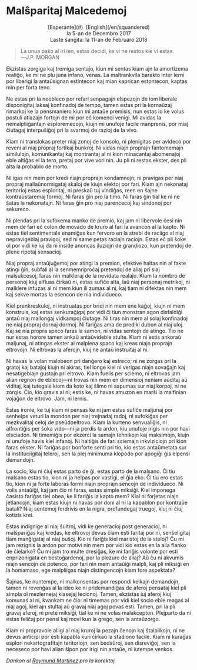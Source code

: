 Malŝparitaj Malcedemoj
======================

<center>[Esperante](#)  [English](/en/squandered)</center>
<center>la 5-an de Decembro 2017</center>
<center>Laste ŝanĝita: la 11-an de Februaro 2018</center>

>La unua paŝo al iri ien, estas decidi, ke vi ne restos kie vi estas.<br>
>―J.P. MORGAN

Ekzistas zorgiga kaj tremiga sentaĵo, kiun mi sentas kiam ajn la amortizema realiĝo, ke mi ne plu
juna infano, venas. La maltrankvila barakto inter lerni por liberigi la antaŭsignan estintecon kaj
mian kaprican estontecon, kaptas min per forta teno.

Ne estas pri la neebleco por refari senpagajn elspezojn de iom liberale disponigitaj laksaj
konfinadoj de tempo, tamen estas pri la kornaŭzaj rimarkoj ke la pensmaniero kiun mi antaŭe
premisis, nun estas io ke volus postuli atlazajn fortojn de mi por eĉ komenci venigi. Mi avidas la
nemalpliiĝantajn esploremecojn, kiujn mi unufoje facile manprenis, por miaj ĉiutagaj interpuŝiĝoj
pri la svarmoj de razioj de la vivo.

Kiam ni translokas preter niaj zonoj de konsolo, ni plenigitas per avideco por reveni al niaj
propraj fortikaj bunkroj. Ni vidas niajn proprajn fantomemajn similulojn, komunikantaj kaj
montrantaj al ni kion minacantaj abomenaĵoj eble altiĝas el la tero, pretaj por vive vori nin. Ju
pli ni restas ekster, des pli alta la probablo de morto.

Ni igas nin mem por kredi niajn proprajn kondamnojn; ni pravigas per niaj propraj mallaŭnormigataj
skaloj de kiujn elektoj por fari. Kiam ajn nekonataj teritorioj estas esploritaj, ni preskaŭ tuj
vindiĝas, reen en ŝajne kontraŭstaremaj formoj. Ni faras ĝin pro la timo. Ni faras ĝin tial ke ni ne
ŝatas la nekonatajn. Ni faras ĝin pro niaj parencecoj kaj sindonoj por sekureco.

Ni plendas pri la sufokema manko de premio, kaj jam ni libervole ĉesi nin mem de fari eĉ colon de
movado de kruro al fari la avancon al la kapto. Ni estas tiel sentimentale enamiĝas kun fervoro en la
strebi de raciigo al niaj nepravigeblaj pravigoj, sed ni same petas raciajn raciojn. Estas eĉ pli
ŝoke ol por vidi ke iuj da ni inside anoncas iluziojn de grandiozo, kun pretendoj de plene ripetaj
sensacioj.

Niaj propraj antaŭjuĝemoj por atingi la premion, efektive haltas nin al fakte atingi ĝin, subfali al
la senmemriproĉaj pretendoj de aliaj pri siaj malsukcesoj, faras nin malkleraj de la nevidata
realaĵo. Kiam la nombro de personoj kiuj alfluas ĉirkaŭ ni, estas sufiĉe alta, laŭ niaj personaj
metrikoj, ni malklere infuzas al ni mem kiun ili zumas al ni, kaj tiam ni difektas nin mem kaj sekve
mortas la esencon de nia individueco.

Kiel prenkreskuloj, ni instruatas por bridi nin mem ene kaĝoj, kiujn ni mem konstruis, kaj estas
senkuraĝigaj por vidi ĉi tiun monstran agon disfaldiĝi antaŭ niaj mallongaj vidkampoj ĉiutage. Ni
tiras nin mem al solaj konfinadoj ne niaj propraj dornaj dormoj. Ni fariĝas ama de prediki dubon al
niaj uloj. Kaj se nia propra speco faras la samon, ni vidas sentojn de atingo. Tio ne nur estas
horore tamen ankaŭ antaŭvideble stulte. Kiam ni estis ankoraŭ maljunaj, ni atingas ekster al
malplena spaco kaj kreas niajn proprajn eltrovojn. Ni eltrovas la aferojn, kiuj ne antaŭ instruitaj
al ni.

Ni havas la volan malobeon pri danĝero kaj estreco; ni ne zorgas pri la gratoj kaj bataĵoj kiujn ni
akiras, tiel longe kiel ni verigas niajn sovaĝajn kaj nesatigeblajn gustojn pri eltrovo. Kiam fuelis
per sciemo, ni eltrovas jam alian regnon de eblecoj—ni trovas nin mem en dimensioj neniam aŭditaj aŭ
viditaj, kaj tutegale kiom da koto kaj ŝlimo ni sapumas sur niaj korpoj, ni ne zorgis. Ĉio, kio
gravis al ni, estis ke, ni havas amuzon en marŝi la malfinian vojaĝon de eltrovo. Jam, ni lernis.

Estas ironie, ke tuj kiam ni pensas ke ni jam estas sufiĉe maljunaj por senhelpe veturi la mondon
per niaj trejnadaj radoj, ni sufokiĝas per mezkvalitaj celoj de pseŭdoeltrovo. Kiam la kurteno
senvualiĝis, ni alfrontiĝis per ŝoka vido—ni ja perdis la ardon, kiu unufoje irigis nin por havi
elsciadon. Ni timemiĝis por ekzerci la samajn teĥnikojn kaj maksimojn, kiujn ni unufoje havis kiel
infanoj. Ni haltiĝis de fari sciemajn inkviziciojn pri kion faras ekster. Ni fariĝas por bonforte
senti pri tio, kio estas antaŭmetata sur la instituciigitaj teleroj, sen la plej minimuma klopodo
por apogiĝi ĝis elpensi demandojn.

La socio, kiu ni ĉiuj estas parto de ĝi, estas parto de la malsano. Ĉi tiu malsano estas tio, kion
ni ja helpas por vastigi, el ĝia eko. Ĉi tiu ero estas tio, kion ni ja forte laboras formi niajn
proprajn sencojn de individueco. Ni volis antaŭiĝi, kaj jam ĉio ni faras, estas simple miksiĝi. Kiel
imponega ĉasisto fariĝas tiel obea, ke li fariĝis la kapto mem? Kial ni forĵetas niajn ĵetlancojn,
kiam estas kiujn ni havas por doni al ni la kapablon por kontraŭe batali? Niaj sentemoj fordrivis en la
nigra, profundegaj truegoj, kiuj ni ĉiuj kotizis krei.

Estas indignige al niaj ŝultroj, vidi ke generacioj post generacioj, ni malŝpariĝas kaj kredas, ke
eltrovoj devus ĉiam esti faritaj por ni, senŝeligitaj tiam manĝigataj al niaj buŝoj. Kio ni fariĝis
kiel maristoj de la steloj? Ĉu mi jam rezignis la ardon por motivi nin mem por vidi kio estas en la
alia flanko de ĉielarko? Ĉu mi jam tro multe dresiĝas, ke mi fariĝis volonte por esti enprizonigata
en bestoĝardenoj, por la plezuro de aliaj? Aŭ ĉu ni akvumis niajn sencojn de potenco, por fari nin
mem antaŭiĝi malpli, kaj pli miksiĝi en la homamaso, ege malpliigas niajn distingencojn kiam fore
aspektata?

Ŝajnas, ke nuntempe, ni malkonsentas por respondi kelkajn demandojn, tamen ni revenĝas al la ideo ke
ni pridemandiĝas de aferoj pensataj kiel pli simpla ol mezlernejaj klasejaj lecionoj. Tamen,
ekzistas iuj aferoj kiuj komunas al ni, kvankam ne ĉio: ni timemas por vidi kiel socio eble reagas
al niaj agoj, kiel ajn stultaj aŭ gravaj niaj agoj povas esti. Tamen, pri la pli gravaj aferoj, ni
prete miksiĝi, tial ke ni ne volas malakcepton. Plejparto da ni estas feliĉaj por pensi kaj movi kun
la grego, sen ia antaŭzorgo.

Kiam ni propravole alligi al niaj kruroj la pezajn ĉenojn kaj ŝtalpilkojn, ni ne devus anticipi por
esti kapabla kuri ĉirkaŭ la stadiono facile. Kiam ni kuraĝas esplori nekartografitajn teritoriojn,
sen bedaŭroj, sen disreviĝoj, sen la neceseco por havi alian ŝipon por irigi nin antaŭe, ni iutempe
venkos.

_Dankon al [Raymund Martinez](https://github.com/zhaqenl) pro la korektoj._
